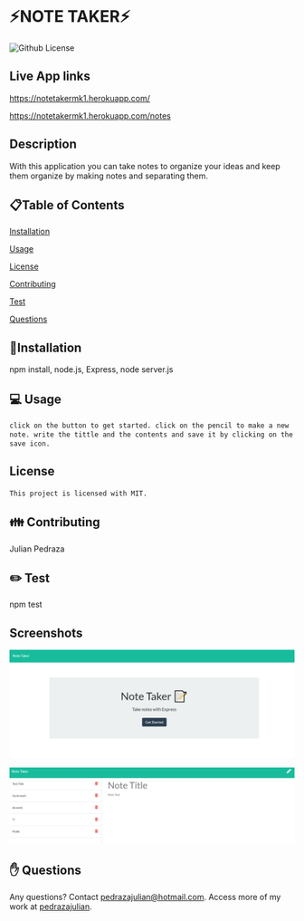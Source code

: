 # ⚡NOTE TAKER⚡

  ![Github License](https://img.shields.io/badge/license-MIT-blue.svg)

  ## Live App links

  https://notetakermk1.herokuapp.com/

  https://notetakermk1.herokuapp.com/notes

  

  ## Description
  With this application you can take notes to organize your ideas and keep them organize by making notes and separating them.
  
  <ur>
  
  ## 📋Table of Contents

  [Installation](#installation)

  [Usage](#usage)

  
  [License](#license)

  
  [Contributing](#contributing)

  [Test](#test)
  
  [Questions](#questions)

  
  ## 💾Installation  
  npm install, node.js, Express, node server.js 

  <ur>

  ## 💻 Usage  
    click on the button to get started. click on the pencil to make a new note. write the tittle and the contents and save it by clicking on the save icon. 
  ## License 
    This project is licensed with MIT.

  <ur>

  ## 👪 Contributing  
  Julian Pedraza
  
  <ur>

  ## ✏️ Test 
  npm test
  <ur>
  
 ## Screenshots 
  
  ![the following image shows the screen shot from the homework](https://github.com/pedrazajulian/Note_Taker/blob/main/notetkr1.PNG)

  ![the following image shows the screen shot from the homework](https://github.com/pedrazajulian/Note_Taker/blob/main/notetkr2.PNG)

  ## ✋ Questions 
  Any questions? Contact pedrazajulian@hotmail.com. Access more of my work at [pedrazajulian](https://github.com/pedrazajulian/Team_profile_gen).


